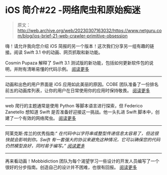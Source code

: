 # iOS 简介#22 -网络爬虫和原始痴迷

> 原文：<http://web.archive.org/web/20230307163032/https://www.netguru.com/blog/ios-brief-21-web-crawler-primitive-obsession>

 嗨！请允许我向您介绍 iOS 简报的另一个版本！这次我们分享另一组有趣的链接。阅读 Swift 3.1 中的动画、网页抓取和新功能。

Cosmin Pupaza 解释了 Swift 3.1 测试版的新功能，包括如何更新软件包的说明，并附有清晰易懂的代码示例。 [阅读更多](http://web.archive.org/web/20221202101245/https://www.raywenderlich.com/156352/whats-new-in-swift-3-1)

* * *

动画和出色的用户界面是 iOS 应用如此美丽的原因。COBE 团队准备了一份排名前五的动画库列表，让你的用户在日常使用你的应用时保持敬畏。 [阅读更多](http://web.archive.org/web/20221202101245/https://medium.cobeisfresh.com/top-5-ios-libraries-april-2017-d3fdbcfcc54c)

* * *

web 爬行的主题通常是使用 Python 等脚本语言进行探索，但 Federico Zanetello 想知道 Swift 是否准备好迎接这一挑战。他一头扎进 Swift 脚本中，创建了一个有效的网络爬虫。 [阅读更多](http://web.archive.org/web/20221202101245/https://medium.com/swiftly-swift/how-to-make-a-web-crawler-in-swift-3ed4977a181b)

* * *

阿莱克斯·库兰的优秀指南:“ *在代码中以字符串或整型传递信息太容易了，但这很快就会影响到你。Swift 有一套强大的协议来避免这种情况，它可以确保您的代码仍然模型良好，同时易于编写。”* [*阅读更多*](http://web.archive.org/web/20221202101245/https://medium.com/compileswift/avoiding-primitive-obsession-in-swift-5325b65d521e)

* * *

再来看动画！Mobbidiction 团队为每个渴望学习一些设计的开发人员编写了一个很好的分步指南。创造自己的设计并不困难，也很有回报。 [阅读更多](http://web.archive.org/web/20221202101245/https://medium.com/mobiddiction/native-app-animations-in-xcode-using-sketch-after-effects-and-lottie-from-airbnb-8fb68b7661d1)